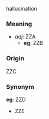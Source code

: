 hallucination
### Meaning
+ _adj_: ZZA
    + __eg__: ZZB

### Origin

ZZC

### Synonym

__eg__: ZZD

+ ZZE


